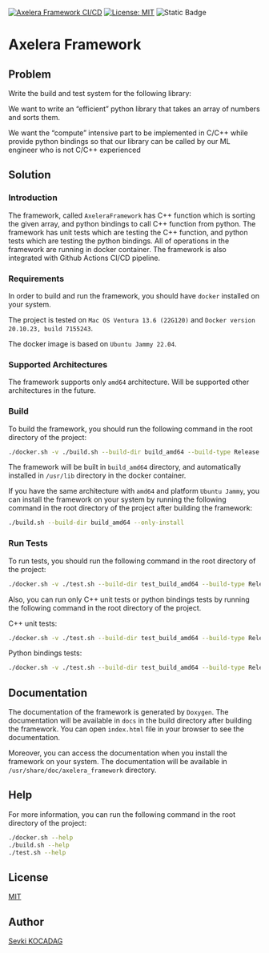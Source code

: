 [![Axelera Framework CI/CD](https://github.com/SevkiBekir/axelera/actions/workflows/main.yml/badge.svg)](https://github.com/SevkiBekir/axelera_framework/actions/workflows/main.yml)
[![License: MIT](https://img.shields.io/badge/License-MIT-blue.svg)](LICENSE)
![Static Badge](https://img.shields.io/badge/version-1.0.0-red)


# Axelera Framework
## Problem
Write the build and test system for the following library:

We want to write an “efficient” python library that takes an array of numbers and sorts them.

We want  the “compute” intensive part to be implemented in C/C++ while provide python bindings so that our library can be called by our ML engineer who is not C/C++ experienced

## Solution
### Introduction
The framework, called `AxeleraFramework` has C++ function which is sorting the given array, and python bindings to call C++ function from python. The framework has unit tests which are testing the C++ function, and python tests which are testing the python bindings. All of operations in the framework are running in docker container. The framework is also integrated with Github Actions CI/CD pipeline.

### Requirements
In order to build and run the framework, you should have `docker` installed on your system.

The project is tested on `Mac OS Ventura 13.6 (22G120)` and `Docker version 20.10.23, build 7155243`.

The docker image is based on `Ubuntu Jammy 22.04`.

### Supported Architectures
The framework supports only `amd64` architecture. Will be supported other architectures in the future.

### Build
To build the framework, you should run the following command in the root directory of the project:
```bash
./docker.sh -v ./build.sh --build-dir build_amd64 --build-type Release
```

The framework will be built in `build_amd64` directory, and automatically installed in `/usr/lib` directory in the docker container.

If you have the same architecture with `amd64` and platform `Ubuntu Jammy`, you can install the framework on your system by running the following command in the root directory of the project after building the framework:

```bash
./build.sh --build-dir build_amd64 --only-install
```


### Run Tests
To run tests, you should run the following command in the root directory of the project:
```bash
./docker.sh -v ./test.sh --build-dir test_build_amd64 --build-type Release --all-tests
```

Also, you can run only C++ unit tests or python bindings tests by running the following command in the root directory of the project.

C++ unit tests:
```bash
./docker.sh -v ./test.sh --build-dir test_build_amd64 --build-type Release --cpp-tests
```

Python bindings tests:
```bash
./docker.sh -v ./test.sh --build-dir test_build_amd64 --build-type Release --python-tests
```

## Documentation
The documentation of the framework is generated by `Doxygen`. The documentation will be available in `docs` in the build directory after building the framework. You can open `index.html` file in your browser to see the documentation.

Moreover, you can access the documentation when you install the framework on your system. The documentation will be available in `/usr/share/doc/axelera_framework` directory.

## Help
For more information, you can run the following command in the root directory of the project:
```bash
./docker.sh --help
./build.sh --help
./test.sh --help
```

## License
[MIT](LICENSE)

## Author
[Sevki KOCADAG](mailto:bekirsevki@gmail.com)
